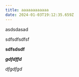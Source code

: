 ```yaml
---
title: aaaaaaaaaaaa
date: 2024-01-03T19:12:35.659Z
---
```

asdsdasad



sdfsdfsdfsf

**sdfsdsdf**

***gdfdffd***

*dfgdfgd*
